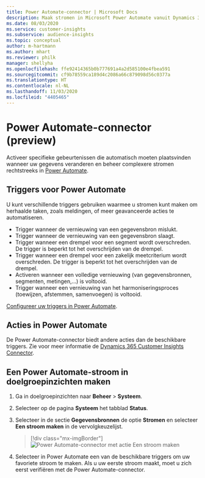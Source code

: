 ```yaml
---
title: Power Automate-connector | Microsoft Docs
description: Maak stromen in Microsoft Power Automate vanuit Dynamics 365 Customer Insights.
ms.date: 08/03/2020
ms.service: customer-insights
ms.subservice: audience-insights
ms.topic: conceptual
author: m-hartmann
ms.author: mhart
ms.reviewer: philk
manager: shellyha
ms.openlocfilehash: ffe92414365b0b777691a4a2d585100e4fbea591
ms.sourcegitcommit: cf9b78559ca189d4c2086a66c879098d56c0377a
ms.translationtype: HT
ms.contentlocale: nl-NL
ms.lasthandoff: 11/03/2020
ms.locfileid: "4405465"
---
```

# <a name="power-automate-connector-preview"></a>Power Automate-connector (preview)

Activeer specifieke gebeurtenissen die automatisch moeten plaatsvinden wanneer uw gegevens veranderen en beheer complexere stromen rechtstreeks in [Power Automate](https://flow.microsoft.com/).

## <a name="power-automate-triggers"></a>Triggers voor Power Automate

U kunt verschillende triggers gebruiken waarmee u stromen kunt maken om herhaalde taken, zoals meldingen, of meer geavanceerde acties te automatiseren. 

- Trigger wanneer de vernieuwing van een gegevensbron mislukt. 
- Trigger wanneer de vernieuwing van een gegevensbron slaagt.
- Trigger wanneer een drempel voor een segment wordt overschreden. De trigger is beperkt tot het overschrijden van de drempel.
- Trigger wanneer een drempel voor een zakelijk meetcriterium wordt overschreden. De trigger is beperkt tot het overschrijden van de drempel.
- Activeren wanneer een volledige vernieuwing (van gegevensbronnen, segmenten, metingen,...) is voltooid.
- Trigger wanneer een vernieuwing van het harmoniseringsproces (toewijzen, afstemmen, samenvoegen) is voltooid.

[Configureer uw triggers in Power Automate](https://flow.microsoft.com/connectors/shared_customerinsights/dynamics-365-customer-insights-connector/).

## <a name="power-automate-actions"></a>Acties in Power Automate
De Power Automate-connector biedt andere acties dan de beschikbare triggers. Zie voor meer informatie de [Dynamics 365 Customer Insights Connector](https://docs.microsoft.com/connectors/customerinsights/).

## <a name="create-a-power-automate-flow-in-audience-insights"></a>Een Power Automate-stroom in doelgroepinzichten maken

1. Ga in doelgroepinzichten naar **Beheer** > **Systeem**.

1. Selecteer op de pagina **Systeem** het tabblad **Status**.

1. Selecteer in de sectie **Gegevensbronnen** de optie **Stromen** en selecteer **Een stroom maken** in de vervolgkeuzelijst.
   > [!div class="mx-imgBorder"]
   > ![Power Automate-connector met actie Een stroom maken](media/power-automate-connector-create-flow.png "Power Automate-connector met actie Een stroom maken")

1. Selecteer in Power Automate een van de beschikbare triggers om uw favoriete stroom te maken. Als u uw eerste stroom maakt, moet u zich eerst verifiëren met de Power Automate-connector.
